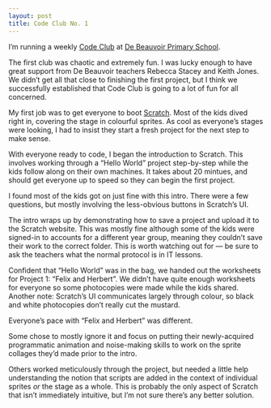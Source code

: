 ```yaml
---
layout: post
title: Code Club No. 1
---
```


I’m running a weekly [Code Club](http://www.codeclub.org.uk/) at
[De Beauvoir Primary School](http://www.debeauvoir.hackney.sch.uk/).

The first club was chaotic and extremely fun. I was lucky enough to
have great support from De Beauvoir teachers Rebecca Stacey and Keith Jones.
We didn’t get all that close to finishing the first project, but I think we
successfully established that Code Club is going to a lot of fun for all
concerned.

My first job was to get everyone to boot [Scratch](http://scratch.mit.edu/).
Most of the kids dived right in, covering the stage in colourful sprites.
As cool as everyone’s stages were looking, I had to insist they start a
fresh project for the next step to make sense.

With everyone ready to code, I began the introduction to Scratch.
This involves working through a “Hello World” project step-by-step while
the kids follow along on their own machines. It takes about 20 mintues,
and should get everyone up to speed so they can begin the first project.

I found most of the kids got on just fine with this intro. There were a
few questions, but mostly involving the less-obvious buttons in Scratch’s
UI.

The intro wraps up by demonstrating how to save a project and upload it
to the Scratch website. This was mostly fine although some of the kids
were signed-in to accounts for a different year group, meaning they
couldn’t save their work to the correct folder. This is worth watching
out for — be sure to ask the teachers what the normal protocol is
in IT lessons.

Confident that “Hello World” was in the bag, we handed out the worksheets for
Project 1: “Felix and Herbert”. We didn’t have quite enough worksheets
for everyone so some photocopies were made while the kids shared.
Another note: Scratch’s UI communicates largely through colour,
so black and white photocopies don’t really cut the mustard.

Everyone’s pace with “Felix and Herbert” was different.

Some chose to mostly ignore it and focus on putting their newly-acquired
programmatic animation and noise-making skills to work on the sprite collages
they’d made prior to the intro.

Others worked meticulously through the project, but needed a little help
understanding the notion that scripts are added in the context of
individual sprites *or* the stage as a whole. This is probably the only aspect
of Scratch that isn’t immediately intuitive, but I’m not sure there’s any
better solution.

